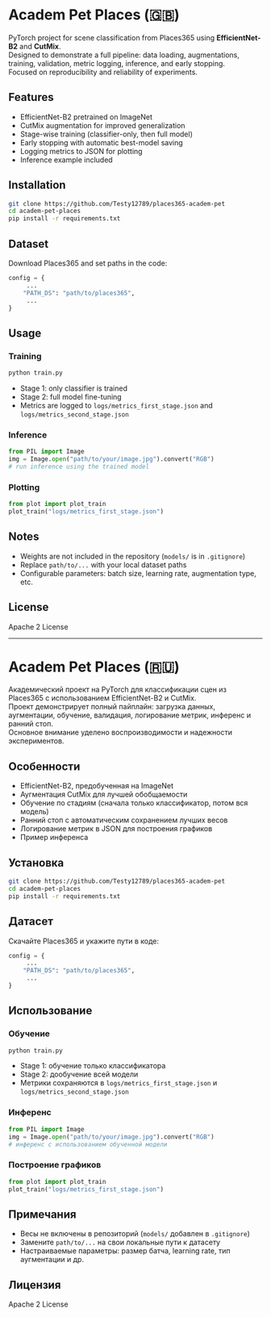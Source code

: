 # Academ Pet Places (🇬🇧)

PyTorch project for scene classification from Places365 using **EfficientNet-B2** and **CutMix**.  
Designed to demonstrate a full pipeline: data loading, augmentations, training, validation, metric logging, inference, and early stopping.  
Focused on reproducibility and reliability of experiments.  

## Features
- EfficientNet-B2 pretrained on ImageNet  
- CutMix augmentation for improved generalization  
- Stage-wise training (classifier-only, then full model)  
- Early stopping with automatic best-model saving  
- Logging metrics to JSON for plotting  
- Inference example included  

## Installation
```bash
git clone https://github.com/Testy12789/places365-academ-pet
cd academ-pet-places
pip install -r requirements.txt
```

## Dataset
Download Places365 and set paths in the code:
```python
config = {
     ...
    "PATH_DS": "path/to/places365",
     ...
}
```

## Usage

### Training
```bash
python train.py
```
- Stage 1: only classifier is trained  
- Stage 2: full model fine-tuning  
- Metrics are logged to `logs/metrics_first_stage.json` and `logs/metrics_second_stage.json`

### Inference
```python
from PIL import Image
img = Image.open("path/to/your/image.jpg").convert("RGB")
# run inference using the trained model
```

### Plotting
```python
from plot import plot_train
plot_train("logs/metrics_first_stage.json")
```

## Notes
- Weights are not included in the repository (`models/` is in `.gitignore`)  
- Replace `path/to/...` with your local dataset paths  
- Configurable parameters: batch size, learning rate, augmentation type, etc.  

## License
Apache 2 License

---

# Academ Pet Places (🇷🇺)

Академический проект на PyTorch для классификации сцен из Places365 с использованием EfficientNet-B2 и CutMix.  
Проект демонстрирует полный пайплайн: загрузка данных, аугментации, обучение, валидация, логирование метрик, инференс и ранний стоп.  
Основное внимание уделено воспроизводимости и надежности экспериментов.

## Особенности
- EfficientNet-B2, предобученная на ImageNet  
- Аугментация CutMix для лучшей обобщаемости  
- Обучение по стадиям (сначала только классификатор, потом вся модель)  
- Ранний стоп с автоматическим сохранением лучших весов  
- Логирование метрик в JSON для построения графиков  
- Пример инференса  

## Установка
```bash
git clone https://github.com/Testy12789/places365-academ-pet
cd academ-pet-places
pip install -r requirements.txt
```

## Датасет
Скачайте Places365 и укажите пути в коде:
```python
config = {
     ...
    "PATH_DS": "path/to/places365",
     ...
}
```

## Использование

### Обучение
```bash
python train.py
```
- Stage 1: обучение только классификатора  
- Stage 2: дообучение всей модели  
- Метрики сохраняются в `logs/metrics_first_stage.json` и `logs/metrics_second_stage.json`

### Инференс
```python
from PIL import Image
img = Image.open("path/to/your/image.jpg").convert("RGB")
# инференс с использованием обученной модели
```

### Построение графиков
```python
from plot import plot_train
plot_train("logs/metrics_first_stage.json")
```

## Примечания
- Весы не включены в репозиторий (`models/` добавлен в `.gitignore`)  
- Замените `path/to/...` на свои локальные пути к датасету  
- Настраиваемые параметры: размер батча, learning rate, тип аугментации и др.

## Лицензия
Apache 2 License
